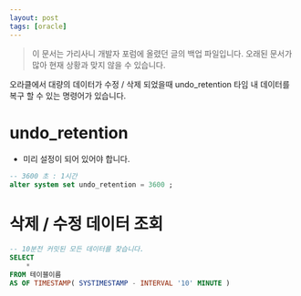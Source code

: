 ```yaml
---
layout: post
tags: [oracle]
---
```


> 이 문서는 가리사니 개발자 포럼에 올렸던 글의 백업 파일입니다.
오래된 문서가 많아 현재 상황과 맞지 않을 수 있습니다.


오라클에서 대량의 데이터가 수정 / 삭제 되었을때 undo_retention 타임 내 데이터를 복구 할 수 있는 명령어가 있습니다.


# undo_retention
- 미리 설정이 되어 있어야 합니다.
``` sql
-- 3600 초 : 1시간
alter system set undo_retention = 3600 ;
```


# 삭제 / 수정 데이터 조회
``` sql
-- 10분전 커밋된 모든 데이터를 찾습니다.
SELECT
	*
FROM 테이블이름
AS OF TIMESTAMP( SYSTIMESTAMP - INTERVAL '10' MINUTE )
```
